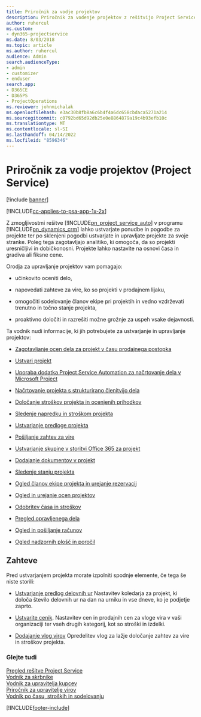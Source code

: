 ```yaml
---
title: Priročnik za vodje projektov
description: Priročnik za vodenje projektov z rešitvijo Project Service
author: ruhercul
ms.custom:
- dyn365-projectservice
ms.date: 8/03/2018
ms.topic: article
ms.author: ruhercul
audience: Admin
search.audienceType:
- admin
- customizer
- enduser
search.app:
- D365CE
- D365PS
- ProjectOperations
ms.reviewer: johnmichalak
ms.openlocfilehash: e3ac30b8fb8a6c6b4f4a6dc658cbdaca5271a214
ms.sourcegitcommit: c0792bd65d92db25e0e8864879a19c4b93efb10c
ms.translationtype: MT
ms.contentlocale: sl-SI
ms.lasthandoff: 04/14/2022
ms.locfileid: "8596346"
---
```

# <a name="project-manager-guide-project-service"></a>Priročnik za vodje projektov (Project Service)

[!include [banner](../includes/psa-now-project-operations.md)]

[!INCLUDE[cc-applies-to-psa-app-1x-2x](../includes/cc-applies-to-psa-app-1x-2x.md)]

Z zmogljivostmi rešitve [!INCLUDE[pn_project_service_auto](../includes/pn-project-service-auto.md)] v programu [!INCLUDE[pn_dynamics_crm](../includes/pn-dynamics-crm.md)] lahko ustvarjate ponudbe in pogodbe za projekte ter po sklenjeni pogodbi ustvarjate in upravljate projekte za svoje stranke. Poleg tega zagotavljajo analitiko, ki omogoča, da so projekti uresničljivi in dobičkonosni. Projekte lahko nastavite na osnovi časa in gradiva ali fiksne cene.  
  
 Orodja za upravljanje projektov vam pomagajo:  
  
-   učinkovito oceniti delo,  
  
-   napovedati zahteve za vire, ko so projekti v prodajnem lijaku,  
  
-   omogočiti sodelovanje članov ekipe pri projektih in vedno vzdrževati trenutno in točno stanje projekta,  
  
-   proaktivno določiti in razrešiti možne grožnje za uspeh vsake dejavnosti.  
  
Ta vodnik nudi informacije, ki jih potrebujete za ustvarjanje in upravljanje projektov:  
  
-   [Zagotavljanje ocen dela za projekt v času prodajnega postopka](../psa/provide-estimates-project-during-sales-process.md)  
  
-   [Ustvari projekt](../psa/create-project.md)  
  
-   [Uporaba dodatka Project Service Automation za načrtovanje dela v Microsoft Project](../psa/add-plan-work-microsoft-project.md)  
  
-   [Načrtovanje projekta s strukturirano členitvijo dela](../psa/schedule-project-work-breakdown-structure.md)  
  
-   [Določanje stroškov projekta in ocenjenih prihodkov](../psa/determine-project-cost-revenue-estimates.md)  
  
-   [Sledenje napredku in stroškom projekta](../psa/track-project-progress-cost.md)  
  
-   [Ustvarjanje predloge projekta](../psa/create-project-template.md)  
  
-   [Pošiljanje zahtev za vire](../psa/submit-resource-requests.md)  
  
-   [Ustvarjanje skupine v storitvi Office 365 za projekt](../psa/create-office-365-group-project.md)  
  
-   [Dodajanje dokumentov v projekt](../psa/add-documents-project.md)  
  
-   [Sledenje stanju projekta](../psa/track-project-status.md)  
  
-   [Ogled članov ekipe projekta in urejanje rezervacij](../psa/view-project-team-members-manage-bookings.md)  
  
-   [Ogled in urejanje ocen projektov](../psa/view-edit-project-estimates.md)  
  
-   [Odobritev časa in stroškov](../psa/approve-time-expenses.md)  
  
-   [Pregled opravljenega dela](../psa/review-project-actuals.md)  
  
-   [Ogled in pošiljanje računov](../psa/view-send-invoices.md)  
  
-   [Ogled nadzornih plošč in poročil](../psa/view-dashboards-reports.md)  
  
## <a name="prerequisites"></a>Zahteve  
 Pred ustvarjanjem projekta morate izpolniti spodnje elemente, če tega še niste storili:  
  
-   [Ustvarjanje predlog delovnih ur](../psa/create-work-hours-template.md) Nastavitev koledarja za projekt, ki določa število delovnih ur na dan na urniku in vse dneve, ko je podjetje zaprto.  
  
-   [Ustvarite cenik](../psa/create-price-list.md). Nastavitev cen in prodajnih cen za vloge vira v vaši organizaciji ter vseh drugih kategorij, kot so stroški in izdelki.  
  
-   [Dodajanje vlog virov](../psa/add-resource-roles.md) Opredelitev vlog za lažje določanje zahtev za vire in stroškov projekta.  
  
### <a name="see-also"></a>Glejte tudi  
 [Pregled rešitve Project Service](../psa/overview.md)   
 [Vodnik za skrbnike](../psa/admin-guide.md)   
 [Vodnik za upravitelja kupcev](../psa/account-manager-guide.md)   
 [Priročnik za upravitelje virov](../psa/resource-manager-guide.md)   
 [Vodnik po času, stroških in sodelovanju](../psa/time-expense-collaboration-guide.md)



[!INCLUDE[footer-include](../includes/footer-banner.md)]
